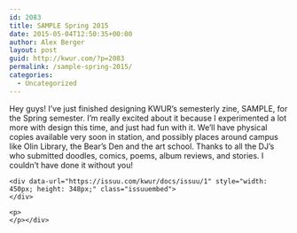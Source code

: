 ```yaml
---
id: 2083
title: SAMPLE Spring 2015
date: 2015-05-04T12:50:35+00:00
author: Alex Berger
layout: post
guid: http://kwur.com/?p=2083
permalink: /sample-spring-2015/
categories:
  - Uncategorized
---
```

<div class="pf-content">
  <p>
    Hey guys! I’ve just finished designing KWUR’s semesterly zine, SAMPLE, for the Spring semester. I’m really excited about it because I experimented a lot more with design this time, and just had fun with it. We’ll have physical copies available very soon in station, and possibly places around campus like Olin Library, the Bear’s Den and the art school. Thanks to all the DJ’s who submitted doodles, comics, poems, album reviews, and stories. I couldn’t have done it without you!
  </p>
  
  <p>
    <P>
    </p>
    
    <div data-url="https://issuu.com/kwur/docs/issuu/1" style="width: 450px; height: 348px;" class="issuuembed">
    </div>
    
    <p>
    </p></div>